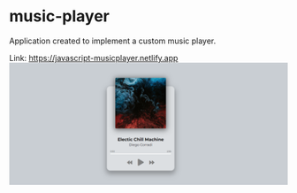 # music-player

Application created to implement a custom music player.

Link: https://javascript-musicplayer.netlify.app<br>
![WebSite screen](img/music-player-screen.png)
